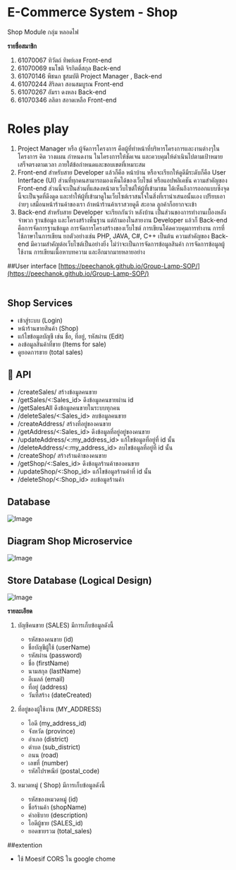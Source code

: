 # E-Commerce System - Shop
Shop Module  กลุ่ม หลอดไฟ

**รายชื่อสมาชิก**
1. 61070067 ทิวัตถ์ ทิพย์เลข Front-end
2. 61070069 ธนโชติ จิรกิตติ์สกุล Back-end
3. 61070146 พีชนก ชูสมบัติ   Project Manager , Back-end
4. 61070244 สิริลดา สอนสมบูรณ Front-end
5. 61070267 อัมรา ดงหลง Back-end 
6. 61070346 ลลิตา สอาดเหลือ Front-end

# Roles play
1. Project Manager หรือ ผู้จัดการโครงการ 
  คือผู้ที่ทำหน้าที่บริหารโครงการและงานต่างๆในโครงการ คิด วางแผน กำหนดงาน ในโครงการให้ชัดเจน และควบคุมให้ดำเนินไปตามเป้าหมาย เสร็จตรงตามเวลา ภายใต้ข้อกำหนดและขอบเขตที่เหมาะสม
2. Front-end สำหรับสาย Developer แล้วก็คือ หน้าบ้าน หรือจะเรียกให้ดูดีมีระดับก็คือ User Interface (UI)  ส่วนที่ทุกคนสามารถมองเห็นได้ของเว็บไซต์ หรือแอปพลิเคชัน ความสำคัญของ Front-end ส่วนนี้จะเป็นส่วนที่แสดงหน้าตาเว็บไซต์ให้ผู้ที่เข้ามาชม ได้เห็นถึงการออกแบบซึ่งจุดนี้จะเป็นจุดที่ดึงดูด และทำให้ผู้ที่เข้ามาดูในเว็บไซต์เราสนใจในสิ่งที่เรานำเสนอนั้นเอง เปรียบเอาง่ายๆ เสมือนหน้าร้านค้าของเรา ถ้าหน้าร้านค้าเราสวยดูดี สะอาด ลูกค้าก็อยากจะเข้า
3. Back-end สำหรับสาย Developer จะเรียกกันว่า หลังบ้าน เป็นส่วนของการทำงานเบื้องหลังจำพวก ฐานข้อมูล และโครงสร้างพื้นฐาน แต่ถ้ามองในสายงาน Developer แล้วก็ Back-end คือการจัดการฐานข้อมูล การจัดการโครงสร้างของเว็บไซต์ การเขียนโค้ดควบคุมการทำงาน การที่ใช้ภาษาในการเขียน ยกตัวอย่างเช่น PHP, JAVA,  C#, C++ เป็นต้น ความสำคัญของ Back-end มีความสำคัญต่อเว็บไซต์เป็นอย่างยิ่ง ไม่ว่าจะเป็นการจัดการข้อมูลสินค้า การจัดการข้อมูลผู้ใช้งาน การเขียนเนื้อหาบทความ และอีกมากมายหลายอย่าง

##User interface
[https://peechanok.github.io/Group-Lamp-SOP/](https://peechanok.github.io/Group-Lamp-SOP/)<br><br>


## Shop Services

-   เข้าสู่ระบบ (Login)
-   หน้าร้านขายสินค้า (Shop)
-   แก้ไขข้อมูลบัญชี เช่น ชื่อ, ที่อยู่, รหัสผ่าน (Edit)
-   ลงข้อมูลสินค้าที่ขาย (Items for sale)
-   ดูยอดการขาย (total sales)
## :wrench: API
- /createSales/ สร้างข้อมูลคนขาย
- /getSales/<:Sales_id> ดึงข้อมูลคนขายผ่าน id
- /getSalesAll ดึงข้อมูลคนขายในระบบทุกคน
- /deleteSales/<:Sales_id>  ลบข้อมูลคนขาย
- /createAddress/ สร้างที่อยู่ของคนขาย
- /getAddress/<:Sales_id> ดึงข้อมูลที่อยู่อยู่ของคนขาย
- /updateAddress/<:my_address_id> แก้ไขข้อมูลที่อยู่ที่ id นั้น
- /deleteAddress/<:my_address_id> ลบไขข้อมูลที่อยู่ที่ id นั้น
- /createShop/ สร้างร้านค้าของคนขาย
- /getShop/<:Sales_id> ดึงข้อมูลร้านค้าของคนขาย
- /updateShop/<:Shop_id> แก้ไขข้อมูลร้านค้าที่ id นั้น
- /deleteShop/<:Shop_id> ลบข้อมูลร้านค้า

## Database

![Image](https://imgur.com/o46Xwvd.jpg)

## Diagram Shop Microservice 
![Image](https://imgur.com/EMCQ2oE.jpg)

## Store Database (Logical Design)
![Image](https://imgur.com/AdDN4Q1.jpg)

**รายละเอียด**
1. บัญชีคนขาย (SALES) มีการเก็บข้อมูลดังนี้
    * รหัสของคนขาย (id)
    * ชื่อบัญชีผู้ใช้ (userName)
    * รหัสผ่าน (password)
    * ชื่อ (firstName)
    * นามสกุล (lastName)
    * อีเมลล์ (email)
    * ที่อยู่ (address)
    * วันที่สร้าง (dateCreated)
  
    
2. ที่อยู่ของผู้ใช้งาน (MY_ADDRESS)
   * ไอดี (my_address_id)
   * จังหวัด (province)
   * อำเภอ (district)
   * ตำบล (sub_district)
   * ถนน (road)
   * เลขที่ (number)
   * รหัสไปรษณีย์ (postal_code)

3. หมวดหมู่ ( Shop) มีการเก็บข้อมูลดังนี้
      * รหัสของหมวดหมู่ (id)
      * ชื่อร้านค้า (shopName)
      * คำอธิบาย (description)
      * ไอดีผู้ขาย (SALES_id)
      * ยอดขายรวม (total_sales)
      
##extention
 - ใช้ Moesif CORS ใน google chome


